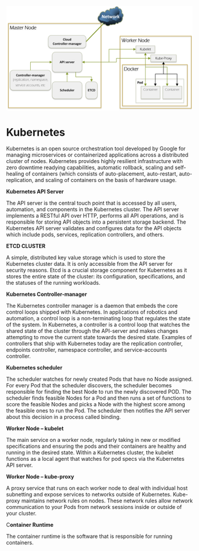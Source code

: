 ![](https://github.com/surfingjoe/Images/blob/master/Kubernetes_Drawing.jpg)

# Kubernetes

Kubernetes is an open source orchestration tool developed by Google for managing microservices or containerized applications across a distributed cluster of nodes.  Kubernetes provides highly resilient infrastructure with zero downtime readying capabilities, automatic rollback, scaling and self-healing of containers (which consists of auto-placement, auto-restart, auto-replication, and scaling of containers on the basis of hardware usage.

**Kubernetes API Server**

The API server is the central touch point that is accessed by all users, automation, and components in the Kubernetes cluster. The API server implements a RESTful API over HTTP, performs all API operations, and is responsible for storing API objects into a persistent storage backend.  The Kubernetes API server validates and configures data for the API objects which include pods, services, replication controllers, and others. 

**ETCD CLUSTER**

A simple, distributed key value storage which is used to store the Kubernetes cluster data.  It is only accessible from the API server for security reasons.  Etcd is a crucial storage component for Kubernetes as it stores the entire state of the cluster: its configuration, specifications, and the statuses of the running workloads.

**Kubernetes Controller-manager**

The Kubernetes controller manager is a daemon that embeds the core control loops shipped with Kubernetes. In applications of robotics and automation, a control loop is a non-terminating loop that regulates the state of the system. In Kubernetes, a controller is a control loop that watches the shared state of the cluster through the API-server and makes changes attempting to move the current state towards the desired state. Examples of controllers that ship with Kubernetes today are the replication controller, endpoints controller, namespace controller, and service-accounts controller.

**Kubernetes scheduler**

The scheduler watches for newly created Pods that have no Node assigned. For every Pod that the scheduler discovers, the scheduler becomes responsible for finding the best Node to run the newly discovered POD.  The scheduler finds feasible Nodes for a Pod and then runs a set of functions to score the feasible Nodes and picks a Node with the highest score among the feasible ones to run the Pod. The scheduler then notifies the API server about this decision in a process called binding.

**Worker Node – kubelet**

The main service on a worker node, regularly taking in new or modified specifications and ensuring the pods and their containers are healthy and running in the desired state.  Within a Kubernetes cluster, the kubelet functions as a local agent that watches for pod specs via the Kubernetes API server.

**Worker Node – kube-proxy**

A proxy service that runs on each worker node to deal with individual host subnetting and expose services to networks outside of Kubernetes.  Kube-proxy maintains network rules on nodes.  These network rules allow network communication to your Pods from network sessions inside or outside of your cluster.

C**ontainer Runtime**

The container runtime is the software that is responsible for running containers.

